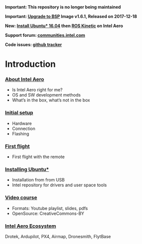 **Important: This repository is no longer being maintained**

**Important: [Upgrade to BSP](02-Initial-Setup) Image v1.6.1, Released on 2017-12-18**

**New: [Install Ubuntu* 16.04](https://github.comhttps://raw.githubusercontent.com/guermonprez/meta-intel-aero/wiki/90-(References)-OS-user-Installation) then [ROS Kinetic](05-Autonomous-drone-programming-with-ROS) on Intel Aero**

**Support forum: [communities.intel.com](https://communities.intel.com/community/tech/intel-aero/)**

**Code issues: [github tracker](https://github.com/intel-aero/meta-intel-aero/issues)**


# Introduction

### [About Intel Aero](01-About-Intel-Aero)
* Is Intel Aero right for me?
* OS and SW development methods
* What’s in the box, what’s not in the box

### [Initial setup](02-Initial-setup)
* Hardware
* Connection
* Flashing

### [First flight](03-First-flight)
* First flight with the remote

### [Installing Ubuntu*](90-(References)-OS-user-Installation)
* Installation from from USB
* Intel repository for drivers and user space tools

### [Video course](https://raw.githubusercontent.com/guermonprez/intel-aero-documents/tree/master/course)
* Formats: Youtube playlist, slides, pdfs
* OpenSource: CreativeCommons-BY

### [Intel Aero Ecosystem](80-Intel-Aero-Ecosystem)
Drotek, Ardupilot, PX4, Airmap, Dronesmith, FlytBase

